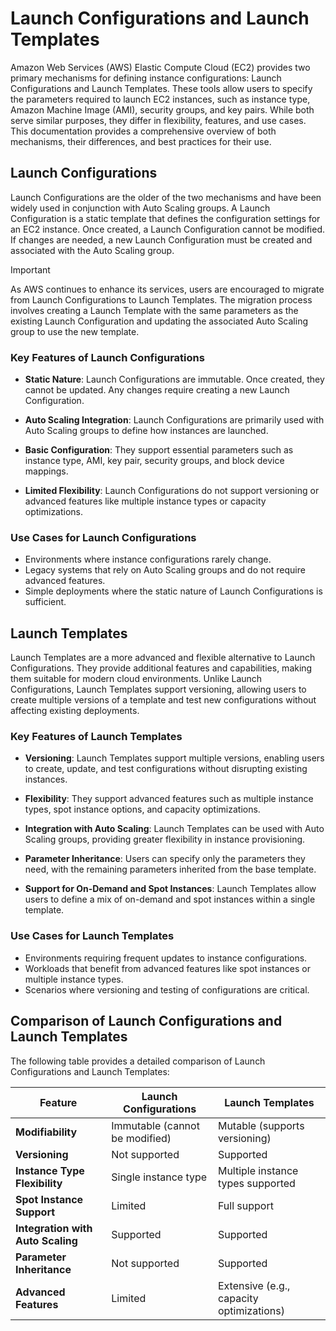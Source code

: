 # Launch Configurations and Launch Templates

Amazon Web Services (AWS) Elastic Compute Cloud (EC2) provides two primary mechanisms for defining instance configurations: Launch Configurations and Launch Templates. These tools allow users to specify the parameters required to launch EC2 instances, such as instance type, Amazon Machine Image (AMI), security groups, and key pairs. While both serve similar purposes, they differ in flexibility, features, and use cases. This documentation provides a comprehensive overview of both mechanisms, their differences, and best practices for their use.

## Launch Configurations

Launch Configurations are the older of the two mechanisms and have been widely used in conjunction with Auto Scaling groups. A Launch Configuration is a static template that defines the configuration settings for an EC2 instance. Once created, a Launch Configuration cannot be modified. If changes are needed, a new Launch Configuration must be created and associated with the Auto Scaling group.

> [!IMPORTANT]
> As AWS continues to enhance its services, users are encouraged to migrate from Launch Configurations to Launch Templates. The migration process involves creating a Launch Template with the same parameters as the existing Launch Configuration and updating the associated Auto Scaling group to use the new template.

### Key Features of Launch Configurations

- **Static Nature**: Launch Configurations are immutable. Once created, they cannot be updated. Any changes require creating a new Launch Configuration.

- **Auto Scaling Integration**: Launch Configurations are primarily used with Auto Scaling groups to define how instances are launched.

- **Basic Configuration**: They support essential parameters such as instance type, AMI, key pair, security groups, and block device mappings.

- **Limited Flexibility**: Launch Configurations do not support versioning or advanced features like multiple instance types or capacity optimizations.

### Use Cases for Launch Configurations

- Environments where instance configurations rarely change.
- Legacy systems that rely on Auto Scaling groups and do not require advanced features.
- Simple deployments where the static nature of Launch Configurations is sufficient.

## Launch Templates

Launch Templates are a more advanced and flexible alternative to Launch Configurations. They provide additional features and capabilities, making them suitable for modern cloud environments. Unlike Launch Configurations, Launch Templates support versioning, allowing users to create multiple versions of a template and test new configurations without affecting existing deployments.

### Key Features of Launch Templates

- **Versioning**: Launch Templates support multiple versions, enabling users to create, update, and test configurations without disrupting existing instances.

- **Flexibility**: They support advanced features such as multiple instance types, spot instance options, and capacity optimizations.

- **Integration with Auto Scaling**: Launch Templates can be used with Auto Scaling groups, providing greater flexibility in instance provisioning.

- **Parameter Inheritance**: Users can specify only the parameters they need, with the remaining parameters inherited from the base template.

- **Support for On-Demand and Spot Instances**: Launch Templates allow users to define a mix of on-demand and spot instances within a single template.

### Use Cases for Launch Templates

- Environments requiring frequent updates to instance configurations.
- Workloads that benefit from advanced features like spot instances or multiple instance types.
- Scenarios where versioning and testing of configurations are critical.

## Comparison of Launch Configurations and Launch Templates

The following table provides a detailed comparison of Launch Configurations and Launch Templates:

| Feature                           | Launch Configurations          | Launch Templates                         |
| --------------------------------- | ------------------------------ | ---------------------------------------- |
| **Modifiability**                 | Immutable (cannot be modified) | Mutable (supports versioning)            |
| **Versioning**                    | Not supported                  | Supported                                |
| **Instance Type Flexibility**     | Single instance type           | Multiple instance types supported        |
| **Spot Instance Support**         | Limited                        | Full support                             |
| **Integration with Auto Scaling** | Supported                      | Supported                                |
| **Parameter Inheritance**         | Not supported                  | Supported                                |
| **Advanced Features**             | Limited                        | Extensive (e.g., capacity optimizations) |
